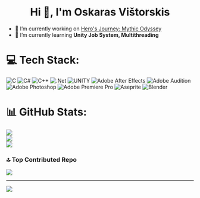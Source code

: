 <h1 align="center">Hi 👋, I'm Oskaras Vištorskis</h1>

- 🔭 I’m currently working on [Hero's Journey: Mythic Odyssey](https://github.com/Soskar1/Hero-s-Journey-Mythic-Odyssey)
- 🌱 I’m currently learning **Unity Job System, Multithreading**


# 💻 Tech Stack:
![C](https://img.shields.io/badge/c-%2300599C.svg?style=flat&logo=c&logoColor=white) ![C#](https://img.shields.io/badge/c%23-%23239120.svg?style=flat&logo=c-sharp&logoColor=white) ![C++](https://img.shields.io/badge/c++-%2300599C.svg?style=flat&logo=c%2B%2B&logoColor=white) ![.Net](https://img.shields.io/badge/.NET-5C2D91?style=flat&logo=.net&logoColor=white) ![UNITY](https://img.shields.io/badge/Unity-%2320232a.svg?style=flat&logo=unity&logoColor=white) ![Adobe After Effects](https://img.shields.io/badge/Adobe%20After%20Effects-9999FF.svg?style=flat&logo=Adobe%20After%20Effects&logoColor=white) ![Adobe Audition](https://img.shields.io/badge/Adobe%20Audition-9999FF.svg?style=flat&logo=Adobe%20Audition&logoColor=white) ![Adobe Photoshop](https://img.shields.io/badge/adobephotoshop-%2331A8FF.svg?style=flat&logo=adobephotoshop&logoColor=white) ![Adobe Premiere Pro](https://img.shields.io/badge/Adobe%20Premiere%20Pro-9999FF.svg?style=flat&logo=Adobe%20Premiere%20Pro&logoColor=white) ![Aseprite](https://img.shields.io/badge/Aseprite-FFFFFF?style=flat&logo=Aseprite&logoColor=#7D929E) ![Blender](https://img.shields.io/badge/blender-%23F5792A.svg?style=flat&logo=blender&logoColor=white)
# 📊 GitHub Stats:
![](https://github-readme-stats.vercel.app/api?username=Soskar1&theme=synthwave&hide_border=false&include_all_commits=true&count_private=true)<br/>
![](https://github-readme-streak-stats.herokuapp.com/?user=Soskar1&theme=synthwave&hide_border=false)<br/>
![](https://github-readme-stats.vercel.app/api/top-langs/?username=Soskar1&theme=synthwave&hide_border=false&include_all_commits=true&count_private=true&layout=compact)

### 🔝 Top Contributed Repo
![](https://github-contributor-stats.vercel.app/api?username=Soskar1&limit=5&theme=gruvbox&combine_all_yearly_contributions=true)

---
[![](https://visitcount.itsvg.in/api?id=Soskar1&icon=5&color=0)](https://visitcount.itsvg.in)

